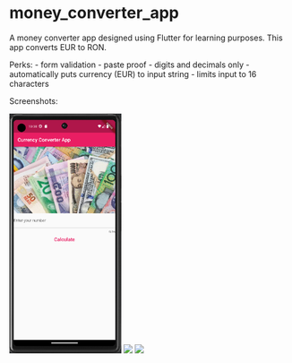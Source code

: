 # money_converter_app

A money converter app designed using Flutter for learning purposes.
This app converts EUR to RON.

Perks:
    - form validation
    - paste proof
    - digits and decimals only
    - automatically puts currency (EUR) to input string 
    - limits input to 16 characters

Screenshots:
<p float="left">
  <img src="/screenShot_1.png" width="200" />
  <img src="/screenShot_2.png.png" width="200" /> 
  <img src="/screenShot_3.png.png" width="200" />
</p>
